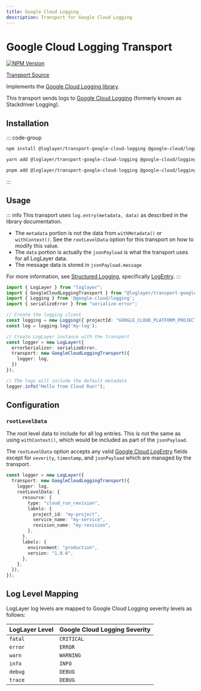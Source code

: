```yaml
---
title: Google Cloud Logging
description: Transport for Google Cloud Logging
---
```


# Google Cloud Logging Transport

[![NPM Version](https://img.shields.io/npm/v/%40loglayer%2Ftransport-google-cloud-logging)](https://www.npmjs.com/package/@loglayer/transport-google-cloud-logging)

[Transport Source](https://github.com/loglayer/loglayer/tree/master/packages/transports/google-cloud-logging)

Implements the [Google Cloud Logging library](https://www.npmjs.com/package/@google-cloud/logging).

This transport sends logs to [Google Cloud Logging](https://cloud.google.com/logging) (formerly known as Stackdriver Logging).

## Installation

::: code-group

```bash [npm]
npm install @loglayer/transport-google-cloud-logging @google-cloud/logging serialize-error
```

```bash [yarn]
yarn add @loglayer/transport-google-cloud-logging @google-cloud/logging serialize-error
```

```bash [pnpm]
pnpm add @loglayer/transport-google-cloud-logging @google-cloud/logging serialize-error
```

:::

## Usage

::: info
This transport uses `log.entry(metadata, data)` as described in the library documentation.

- The `metadata` portion is not the data from `withMetadata()` or `withContext()`. See the `rootLevelData` option
  for this transport on how to modify this value.
- The `data` portion is actually the `jsonPayload` is what the transport uses for all LogLayer data.
- The message data is stored in `jsonPayload.message`

For more information, see [Structured Logging](https://cloud.google.com/logging/docs/structured-logging), specifically
[LogEntry](https://cloud.google.com/logging/docs/reference/v2/rest/v2/LogEntry).
:::

```typescript
import { LogLayer } from "loglayer";
import { GoogleCloudLoggingTransport } from "@loglayer/transport-google-cloud-logging";
import { Logging } from '@google-cloud/logging';
import { serializeError } from "serialize-error";

// Create the logging client
const logging = new Logging({ projectId: "GOOGLE_CLOUD_PLATFORM_PROJECT_ID" });
const log = logging.log('my-log');

// Create LogLayer instance with the transport
const logger = new LogLayer({
  errorSerializer: serializeError,
  transport: new GoogleCloudLoggingTransport({
    logger: log,
  })
});

// The logs will include the default metadata
logger.info("Hello from Cloud Run!");
```

## Configuration

### `rootLevelData`

The root level data to include for all log entries.
This is not the same as using `withContext()`, which would be included as part of the `jsonPayload`.

The `rootLevelData` option accepts any valid [Google Cloud LogEntry](https://cloud.google.com/logging/docs/reference/v2/rest/v2/LogEntry)
fields except for `severity`, `timestamp`, and `jsonPayload` which are managed by the transport.

```typescript
const logger = new LogLayer({
  transport: new GoogleCloudLoggingTransport({
    logger: log,
    rootLevelData: {
      resource: {
        type: "cloud_run_revision",
        labels: {
          project_id: "my-project",
          service_name: "my-service",
          revision_name: "my-revision",
        },
      },
      labels: {
        environment: "production",
        version: "1.0.0",
      },
    },
  }),
});
```

## Log Level Mapping

LogLayer log levels are mapped to Google Cloud Logging severity levels as follows:

| LogLayer Level | Google Cloud Logging Severity |
|---------------|------------------------------|
| `fatal` | `CRITICAL` |
| `error` | `ERROR` |
| `warn` | `WARNING` |
| `info` | `INFO` |
| `debug` | `DEBUG` |
| `trace` | `DEBUG` |
